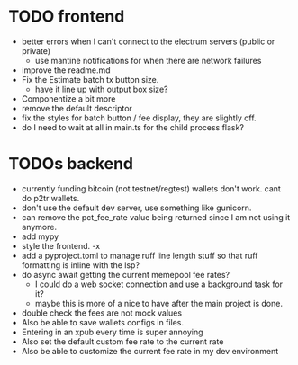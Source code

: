 # TODO frontend
- better errors when I can't connect to the electrum servers (public or private)
  - use mantine notifications for when there are network failures
- improve the readme.md
- Fix the Estimate batch tx button size. 
  - have it line up with output box size?
- Componentize a bit more 
- remove the default descriptor
- fix the styles for batch button / fee display, they are slightly off.
- do I need to wait at all in main.ts for the child process flask?


# TODOs backend
- currently funding bitcoin (not testnet/regtest) wallets don't work. cant do p2tr wallets.
- don't use the default dev server, use something like gunicorn.
- can remove the pct_fee_rate value being returned since I am not using it anymore.
- add mypy
- style the frontend. -x
- add a pyproject.toml to manage ruff line length stuff so that ruff formatting is inline with the lsp?
- do async await getting the current memepool fee rates?
    - I could do a web socket connection and use a background task for it?
    - maybe this is more of a nice to have after the main project is done.
- double check the fees are not mock values
- Also be able to save wallets configs in files. 
-  Entering in an xpub every time is super annoying 
- Also set the default custom fee rate to the current rate 
- Also be able to customize the current fee rate in my dev environment


